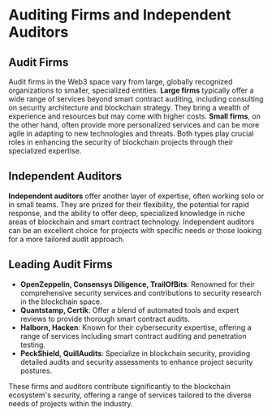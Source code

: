 # Auditing Firms and Independent Auditors

## Audit Firms

Audit firms in the Web3 space vary from large, globally recognized organizations to smaller, specialized entities. **Large firms** typically offer a wide range of services beyond smart contract auditing, including consulting on security architecture and blockchain strategy. They bring a wealth of experience and resources but may come with higher costs. **Small firms**, on the other hand, often provide more personalized services and can be more agile in adapting to new technologies and threats. Both types play crucial roles in enhancing the security of blockchain projects through their specialized expertise.

## Independent Auditors

**Independent auditors** offer another layer of expertise, often working solo or in small teams. They are prized for their flexibility, the potential for rapid response, and the ability to offer deep, specialized knowledge in niche areas of blockchain and smart contract technology. Independent auditors can be an excellent choice for projects with specific needs or those looking for a more tailored audit approach.

## Leading Audit Firms

- **OpenZeppelin, Consensys Diligence, TrailOfBits**: Renowned for their comprehensive security services and contributions to security research in the blockchain space.
- **Quantstamp, Certik**: Offer a blend of automated tools and expert reviews to provide thorough smart contract audits.
- **Halborn, Hacken**: Known for their cybersecurity expertise, offering a range of services including smart contract auditing and penetration testing.
- **PeckShield, QuillAudits**: Specialize in blockchain security, providing detailed audits and security assessments to enhance project security postures.

These firms and auditors contribute significantly to the blockchain ecosystem's security, offering a range of services tailored to the diverse needs of projects within the industry.